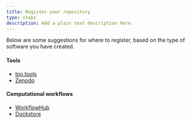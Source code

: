 ```yaml
---
title: Register your repository
type: steps
description: Add a plain text description here.
---
```



Below are some suggestions for where to register, based on the type of software you have created.


#### Tools

- [bio.tools](https://bio.tools/)
- [Zenodo](https://zenodo.org/)


#### Computational workflows

- [WorkflowHub](https://workflowhub.eu/)
- [Dockstore](https://dockstore.org/)

